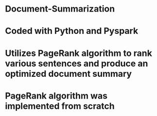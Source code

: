 # Document-Summarization
# Coded with Python and Pyspark
# Utilizes PageRank algorithm to rank various sentences and produce an optimized document summary
# PageRank algorithm was implemented from scratch
